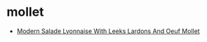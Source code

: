 # mollet

 * [Modern Salade Lyonnaise With Leeks Lardons And Oeuf Mollet](../index/m/modern-salade-lyonnaise-with-leeks-lardons-and-oeuf-mollet-51199020.json)
